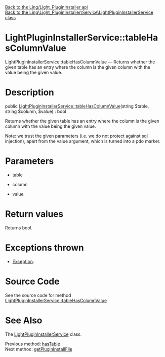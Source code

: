 [Back to the Ling/Light_PluginInstaller api](https://github.com/lingtalfi/Light_PluginInstaller/blob/master/doc/api/Ling/Light_PluginInstaller.md)<br>
[Back to the Ling\Light_PluginInstaller\Service\LightPluginInstallerService class](https://github.com/lingtalfi/Light_PluginInstaller/blob/master/doc/api/Ling/Light_PluginInstaller/Service/LightPluginInstallerService.md)


LightPluginInstallerService::tableHasColumnValue
================



LightPluginInstallerService::tableHasColumnValue — Returns whether the given table has an entry where the column is the given column with the value being the given value.




Description
================


public [LightPluginInstallerService::tableHasColumnValue](https://github.com/lingtalfi/Light_PluginInstaller/blob/master/doc/api/Ling/Light_PluginInstaller/Service/LightPluginInstallerService/tableHasColumnValue.md)(string $table, string $column, $value) : bool




Returns whether the given table has an entry where the column is the given column with the value being the given value.

Note: we trust the given parameters (i.e. we do not protect against sql injection), apart from the value argument,
which is turned into a pdo marker.




Parameters
================


- table

    

- column

    

- value

    


Return values
================

Returns bool.


Exceptions thrown
================

- [Exception](http://php.net/manual/en/class.exception.php).&nbsp;







Source Code
===========
See the source code for method [LightPluginInstallerService::tableHasColumnValue](https://github.com/lingtalfi/Light_PluginInstaller/blob/master/Service/LightPluginInstallerService.php#L256-L269)


See Also
================

The [LightPluginInstallerService](https://github.com/lingtalfi/Light_PluginInstaller/blob/master/doc/api/Ling/Light_PluginInstaller/Service/LightPluginInstallerService.md) class.

Previous method: [hasTable](https://github.com/lingtalfi/Light_PluginInstaller/blob/master/doc/api/Ling/Light_PluginInstaller/Service/LightPluginInstallerService/hasTable.md)<br>Next method: [getPluginInstallFile](https://github.com/lingtalfi/Light_PluginInstaller/blob/master/doc/api/Ling/Light_PluginInstaller/Service/LightPluginInstallerService/getPluginInstallFile.md)<br>


